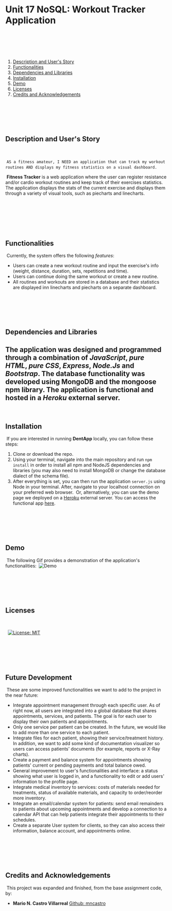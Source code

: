 # Unit 17 NoSQL: Workout Tracker Application
​
---

​
1. [Description and User's Story](#description-and-user's-story)
2. [Functionalities](#functionalities)
3. [Dependencies and Libraries](#list-of-dependencies-and-libraries) 
4. [Installation](#installation)
5. [Demo](#demo)
6. [Licenses](#licenses)
7. [Credits and Acknowledgements](#credits-and-acknowledgements) 
​

​
---
​
## Description and User's Story 
​

​
​
``
AS a fitness amateur,
I NEED an application that can track my workout routines
AND displays my fitness statistics on a visual dashboard.  
``
​

​
**Fitness Tracker** is a web application where the user can register resistance and/or cardio workout routines and keep track of their exercises statistics. The application displays the stats of the current exercise and displays them through a variety of visual tools, such as piecharts and linecharts.  
​

​
---
​
## Functionalities
​
Currently, the system offers the following *features*:
​
* Users can create a new workout routine and input the exercise's info (weight, distance, duration, sets, repetitions and time).
* Users can continue doing the same workout or create a new routine. 
* All routines and workouts are stored in a database and their statistics are displayed inn linecharts and piecharts on a separate dashboard. 
​

​
---
​
## Dependencies and Libraries
​
The application was designed and programmed through a combination of *JavaScript*, *pure HTML*, *pure CSS*, *Express*, *Node.Js* and *Bootstrap*. The database functionality was developed using MongoDB and the mongoose npm library. The application is functional and hosted in a *Heroku* external server.
​
​
---
​
## Installation
​
If you are interested in running **DentApp** locally, you can follow these steps:
​
1. Clone or download the repo.
​
2. Using your terminal, navigate into the main repository and run `npm install` in order to install all npm and NodeJS dependencies and libraries (you may also need to install MongoDB or change the database dialect of the schema file).
​​
4. After everything is set, you can then run the application `server.js` using Node in your terminal. After, navigate to your localhost connection on your preferred web browser. 
​
Or, alternatively, you can use the demo page we deployed on a [Heroku](https://www.heroku.com/platform) external server. You can access the functional app [here](https://pacific-thicket-69674.herokuapp.com/?id=602b5cebdd13f30015a317fa). 
​

​
---
​
​
## Demo
​
The following Gif provides a demonstration of the application's functionalities:
​
![Demo](./public/assets/Fitness-Tracker.gif)
​

​
---
​
## Licenses
​

​
​
[![License: MIT](https://img.shields.io/badge/License-MIT-yellow.svg)](https://opensource.org/licenses/MIT)
​
​


​
---
​
## Future Development
​
These are some improved functionalities we want to add to the project in the near future:
​
* Integrate appointment management through each specific user. As of right now, all users are integrated into a global database that shares appointments, services, and patients. The goal is for each user to display their own patients and appointments.
​
* Only one service per patient can be created. In the future, we would like to add more than one service to each patient.
​
* Integrate files for each patient, showing their service/treatment history. In addition, we want to add some kind of documentation visualizer so users can access patients' documents (for example, reports or X-Ray charts).
​
* Create a payment and balance system for appointments showing patients' current or pending payments and total balance owed. 
​
* General improvement to user's functionalities and interface: a status showing what user is logged in, and a functionality to edit or add users' information to the profile page.
​
* Integrate medical inventory to services: costs of materials needed for treatments, status of available materials, and capacity to order/reorder more inventory. 
​
* Integrate an email/calendar system for patients: send email remainders to patients about upcoming appointments and develop a connection to a calendar API that can help patients integrate their appointments to their schedules. 
​
* Create a separate User system for clients, so they can also access their information, balance account, and appointments online. 
​

​
---
​
## Credits and Acknowledgements
​
This project was expanded and finished, from the base assignment code, by:
​
* **Mario N. Castro Villarreal** [Github: mncastro](https://github.com/mncastro)
​

